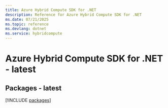 ```yaml
---
title: Azure Hybrid Compute SDK for .NET
description: Reference for Azure Hybrid Compute SDK for .NET
ms.date: 07/21/2025
ms.topic: reference
ms.devlang: dotnet
ms.service: hybridcompute
---
```

# Azure Hybrid Compute SDK for .NET - latest
## Packages - latest
[!INCLUDE [packages](hybrid-compute-index.md)]
